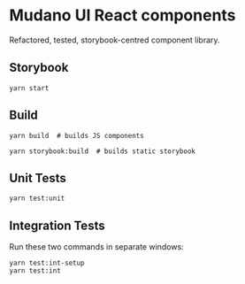 # Mudano UI React components

Refactored, tested, storybook-centred component library.

## Storybook

```
yarn start
```

## Build

```
yarn build  # builds JS components

yarn storybook:build  # builds static storybook
```

## Unit Tests

```
yarn test:unit
```

## Integration Tests

Run these two commands in separate windows:

```
yarn test:int-setup
yarn test:int
```
